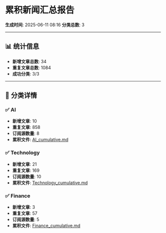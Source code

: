 # 累积新闻汇总报告

**生成时间**: 2025-06-11 08:16
**分类总数**: 3

---

## 📊 统计信息

- **新增文章总数**: 34
- **重复文章总数**: 1084
- **成功分类**: 3/3

---

## 📂 分类详情

### ✅ AI
- **新增文章**: 10
- **重复文章**: 858
- **订阅源数量**: 8
- **累积文件**: [AI_cumulative.md](./AI_cumulative.md)

### ✅ Technology
- **新增文章**: 21
- **重复文章**: 169
- **订阅源数量**: 10
- **累积文件**: [Technology_cumulative.md](./Technology_cumulative.md)

### ✅ Finance
- **新增文章**: 3
- **重复文章**: 57
- **订阅源数量**: 5
- **累积文件**: [Finance_cumulative.md](./Finance_cumulative.md)
